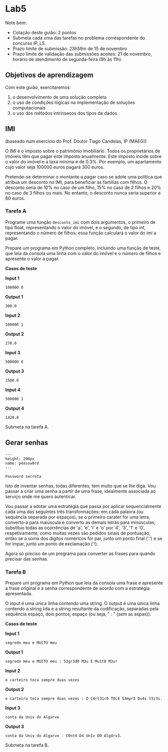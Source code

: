 # Lab5

Note bem:

+ Cotação deste guião: 2 pontos
+ Submeta cada uma das tarefas no problema correspondente do concurso IP_L5.
+ Prazo limite de submissão: 23h59m de 15 de novembro
+ Prazo limite de validação das submissões aceites: 21 de novembro, horário de atendimento de segunda-feira (9h às 11h).

## Objetivos de aprendizagem

Com este guião, exercitaremos:

1. o desenvolvimento de uma solução completa
1. o uso de condições lógicas na implementação de soluções computacionais
1. o uso dos métodos intrínsecos dos tipos de dados.

## IMI

(baseado num exercício do Prof. Doutor Tiago Candeias, IP (MAEG))

O IMI é o imposto sobre o património imobiliário. Todos os proprietários de imóveis têm que pagar este imposto anualmente. Este imposto incide sobre o valor do imóvel e a taxa mínima é de 0.3%. Por exemplo, um apartamento cujo valor seja 100000 euros pagará 300 euros.

Pretende-se determinar o montante a pagar caso se adote uma política que atribua um desconto no IMI, para beneficiar as famílias com filhos. O desconto seria de 10% no caso de um filho, 15% no caso de 2 filhos e 20% no caso de 3 filhos ou mais. No entanto, o desconto nunca seria superior a 80 euros.

### Tarefa A

Programe uma função `desconto_imi` com dois argumentos, o primeiro de tipo float, representando o valor do imóvel, e o segundo, de tipo int, representando o número de filhos; essa função calculará o valor do imi a pagar.

Prepare um programa em Python completo, incluindo uma função de teste, que leia da consola uma linha com o valor do imóvel e o número de filhos e apresente o valor a pagar.

**Casos de teste**

**Input 1**

```
100000 0
```

**Output 1**

```
300.0
```

**Input 2**

```
100000 1
```

**Output 2**

```
270.0
```

**Input 3**

```
500000 0
```

**Output 3**

```
1500.0
```

**Input 4**

```
500000 1
```

**Output 4**

```
1420.0
```

Submeta na tarefa A.

<div style="page-break-after: always"></div>

## Gerar senhas


```{figure} ./figures/codigos.png
---
height: 200px
name: p4assw0rd
---

Password secreta
```

Isto de inventar senhas, todas diferentes, tem muito que se lhe diga. Vou passar a criar uma senha a partir de uma frase, idealmente associada ao serviço onde me quero autenticar.

Vou passar a adotar uma estratégia que passa por aplicar sequencialmente cada uma das seguintes três transformações: em cada palavra (ou sequência separada por espaços), se o primeiro carater for uma letra, converto-a para maiúscula e converto as demais letras para minúsculas; substituo todas as ocorrências de 'a', 'e', 'i' e 'o' por '4', '3', '1' e '0', respetivamente; como muitas vezes são pedidos sinais de pontuação, então se a soma dos digitos numéricos for par, junto um ponto final ('.') e se for ímpar, junto um ponto de exclamação ('!).

Agora só preciso de um programa para converter as frases para quando precisar das senhas.

### Tarefa B

Prepare um programa em Python que leia da consola uma frase e apresente a frase original e a senha correspondente de acordo com a estratégia apresentada.

O input é uma única linha contendo uma string.
O output é uma única linha contendo a string lida e a string resultante da codificação, separadas pela sequência espaço, dois pontos, espaço (ou seja, " : " (sem as aspas)).

**Casos de teste**

**Input 1**

```
segredo meu e MUITO meu
```

**Output 1**

```
segredo meu e MUITO meu : S3gr3d0 M3u E Mu1t0 M3u!
```

**Input 2**

```
o carteiro toca sempre duas vezes
```

**Output 2**

```
o carteiro toca sempre duas vezes : O C4rt31r0 T0c4 S3mpr3 Du4s V3z3s.
```

**Input 3**

```
conta da Univ do Algarve
```

**Output 3**

```
conta da Univ do Algarve : C0nt4 D4 Un1v D0 Alg4rv3.
```

Submeta na tarefa B.
